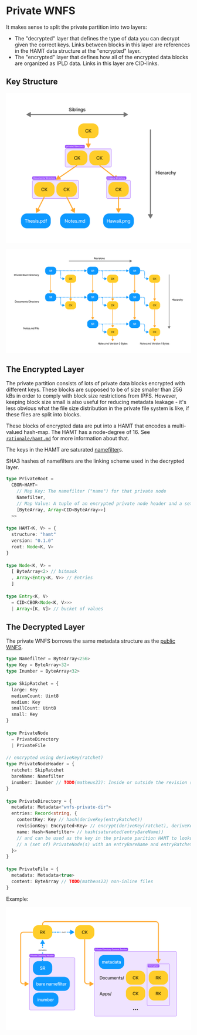# Private WNFS

It makes sense to split the private partition into two layers:
- The "decrypted" layer that defines the type of data you can decrypt given the correct keys. Links between blocks in this layer are references in the HAMT data structure at the "encrypted" layer.
- The "encrypted" layer that defines how all of the encrypted data blocks are organized as IPLD data. Links in this layer are CID-links.

## Key Structure

![hierarchical key structure](/images/hierarchical_key_structure.png)

![key structure](/images/key_structure.png)

## The Encrypted Layer

The private partition consists of lots of private data blocks encrypted with different keys. These blocks are supposed to be of size smaller than 256 kBs in order to comply with block size restrictions from IPFS. However, keeping block size small is also useful for reducing metadata leakage - it's less obvious what the file size distribution in the private file system is like, if these files are split into blocks.

These blocks of encrypted data are put into a HAMT that encodes a multi-valued hash-map. The HAMT has a node-degree of 16. See [`rationale/hamt.md`](/rationale/hamt.md) for more information about that.

The keys in the HAMT are saturated [namefilter](/namefilter.md)s.

SHA3 hashes of namefilters are the linking scheme used in the decrypted layer.


```typescript
type PrivateRoot =
  CBOR<HAMT<
    // Map Key: The namefilter ("name") for that private node
    Namefilter,
    // Map Value: A tuple of an encrypted private node header and a set of links to encrypted node contents
    [ByteArray, Array<CID<ByteArray>>]
  >>

type HAMT<K, V> = {
  structure: "hamt"
  version: "0.1.0"
  root: Node<K, V>
}

type Node<K, V> =
  [ ByteArray<2> // bitmask
  , Array<Entry<K, V>> // Entries
  ]

type Entry<K, V>
  = CID<CBOR<Node<K, V>>>
  | Array<[K, V]> // bucket of values
```

## The Decrypted Layer

The private WNFS borrows the same metadata structure as the [public WNFS](/public-wnfs.md#metadata).

```typescript
type Namefilter = ByteArray<256>
type Key = ByteArray<32>
type Inumber = ByteArray<32>

type SkipRatchet = {
  large: Key
  mediumCount: Uint8
  medium: Key
  smallCount: Uint8
  small: Key
}

type PrivateNode
  = PrivateDirectory
  | PrivateFile

// encrypted using deriveKey(ratchet)
type PrivateNodeHeader = {
  ratchet: SkipRatchet
  bareName: Namefilter
  inumber: Inumber // TODO(matheus23): Inside or outside the revision section?
}

type PrivateDirectory = {
  metadata: Metadata<"wnfs-private-dir">
  entries: Record<string, {
    contentKey: Key // hash(deriveKey(entryRatchet))
    revisionKey: Encrypted<Key> // encrypt(deriveKey(ratchet), deriveKey)(entryRatchet))
    name: Hash<Namefilter> // hash(saturated(entryBareName))
    // and can be used as the key in the private parition HAMT to lookup
    // a (set of) PrivateNode(s) with an entryBareName and entryRatchet from above
  }>
}

type PrivateFile = {
  metadata: Metadata<true>
  content: ByteArray // TODO(matheus23) non-inline files
}
```


Example:

![block encryption example](/images/encrypted_blocks.png)
